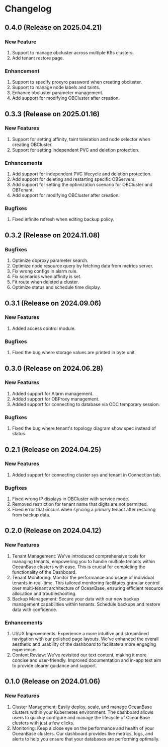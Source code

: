 # Changelog

## 0.4.0 (Release on 2025.04.21)

### New Feature
1. Support to manage obcluster across multiple K8s clusters.
2. Add tenant restore page. 

### Enhancement
1. Support to specify proxyro password when creating obcluster.
2. Support to manage node labels and taints. 
3. Enhance obcluster parameter management.
4. Add support for modifying OBCluster after creation.

## 0.3.3 (Release on 2025.01.16)

### New Features
1. Support for setting affinity, taint toleration and node selector when creating OBCluster.
2. Support for setting independent PVC and deletion protection.

### Enhancements
1. Add support for independent PVC lifecycle and deletion protection.
2. Add support for deleting and restarting specific OBServers.
3. Add support for setting the optimization scenario for OBCluster and OBTenant.
4. Add support for modifying OBCluster after creation.

### Bugfixes
1. Fixed infinite refresh when editing backup policy.

## 0.3.2 (Release on 2024.11.08)

### Bugfixes
1. Optimize obproxy parameter search.
2. Optimize node resource query by fetching data from metrics server.
3. Fix wrong configs in alarm rule.
4. Fix scenarios when affinity is set.
5. Fit route when deleted a cluster.
6. Optimize status and schedule time display.

## 0.3.1 (Release on 2024.09.06)

### New Features
1. Added access control module.

### Bugfixes
1. Fixed the bug where storage values are printed in byte unit.

## 0.3.0 (Release on 2024.06.28)

### New Features
1. Added support for Alarm management.
2. Added support for OBProxy management.
3. Added support for connecting to database via ODC temporary session.

### Bugfixes
1. Fixed the bug where tenant's topology diagram show spec instead of status.

## 0.2.1 (Release on 2024.04.25)

### New Features
1. Added support for connecting cluster sys and tenant in Connection tab.

### Bugfixes
1. Fixed wrong IP displays in OBCluster with service mode.
2. Removed restriction for tenant name that digits are not permitted.
3. Fixed error that occurs when syncing a primary tenant after restoring from backup data.

## 0.2.0 (Release on 2024.04.12)

### New Features
1. Tenant Management: We've introduced comprehensive tools for managing tenants, empowering you to handle multiple tenants within OceanBase clusters with ease. This is crucial for completing the functionality of the Dashboard.
2. Tenant Monitoring: Monitor the performance and usage of individual tenants in real-time. This tailored monitoring facilitates granular control over multi-tenant architecture of OceanBase, ensuring efficient resource allocation and troubleshooting.
3. Backup Management: Secure your data with our new backup management capabilities within tenants. Schedule backups and restore data with confidence.

### Enhancements
1. UI/UX Improvements: Experience a more intuitive and streamlined navigation with our polished page layouts. We've enhanced the overall aesthetic and usability of the dashboard to facilitate a more engaging experience.
2. Content Review: We've revisited our text content, making it more concise and user-friendly. Improved documentation and in-app text aim to provide clearer guidance and support.

## 0.1.0 (Release on 2024.01.06)

### New Features
1. Cluster Management: Easily deploy, scale, and manage OceanBase clusters within your Kubernetes environment. The dashboard allows users to quickly configure and manage the lifecycle of OceanBase clusters with just a few clicks.
2. Monitoring: Keep a close eye on the performance and health of your OceanBase clusters. Our dashboard provides live metrics, logs, and alerts to help you ensure that your databases are performing optimally.

